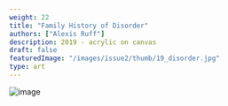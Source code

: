 ```yaml
---
weight: 22
title: "Family History of Disorder"
authors: ["Alexis Ruff"]
description: 2019 - acrylic on canvas
draft: false
featuredImage: "/images/issue2/thumb/19_disorder.jpg"
type: art
---
```


![image](/images/issue2/19_disorder.jpg#issues)